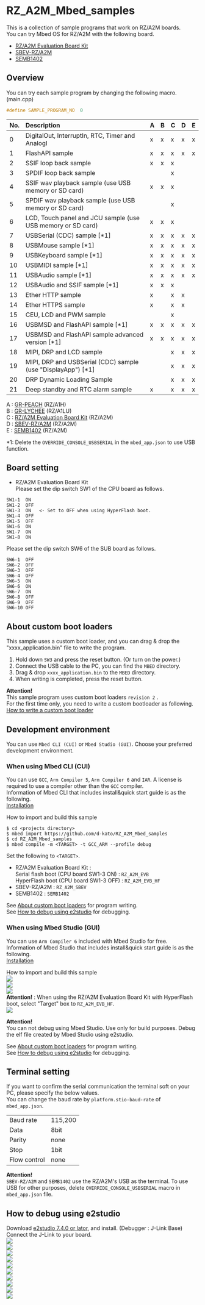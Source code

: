 # RZ_A2M_Mbed_samples
This is a collection of sample programs that work on RZ/A2M boards.  
You can try Mbed OS for RZ/A2M with the following board.
- [RZ/A2M Evaluation Board Kit](https://www.renesas.com/jp/en/products/software-tools/boards-and-kits/eval-kits/rz-a2m-evaluation-board-kit.html)  
- [SBEV-RZ/A2M](http://www.shimafuji.co.jp/products/1486)  
- [SEMB1402](http://www.shimafuji.co.jp/products/1505)  


## Overview
You can try each sample program by changing the following macro. (main.cpp)  
```cpp
#define SAMPLE_PROGRAM_NO  0
```

| No.| Description                                                  | A | B | C | D | E |
|:---|:-------------------------------------------------------------|:--|:--|:--|:--|:--|
|  0 | DigitalOut, InterruptIn, RTC, Timer and AnalogI              | x | x | x | x | x |
|  1 | FlashAPI sample                                              | x | x | x | x | x |
|  2 | SSIF loop back sample                                        | x | x | x |   |   |
|  3 | SPDIF loop back sample                                       |   |   | x |   |   |
|  4 | SSIF wav playback sample (use USB memory or SD card)         | x | x | x |   |   |
|  5 | SPDIF wav playback sample (use USB memory or SD card)        |   |   | x |   |   |
|  6 | LCD, Touch panel and JCU sample (use USB memory or SD card)  | x | x | x |   |   |
|  7 | USBSerial (CDC) sample [\*1]                                 | x | x | x | x | x |
|  8 | USBMouse sample [\*1]                                        | x | x | x | x | x |
|  9 | USBKeyboard sample [\*1]                                     | x | x | x | x | x |
| 10 | USBMIDI sample [\*1]                                         | x | x | x | x | x |
| 11 | USBAudio sample [\*1]                                        | x | x | x | x | x |
| 12 | USBAudio and SSIF sample [\*1]                               | x | x | x |   |   |
| 13 | Ether HTTP sample                                            | x |   | x | x |   |
| 14 | Ether HTTPS sample                                           | x |   | x | x |   |
| 15 | CEU, LCD and PWM sample                                      |   |   | x |   |   |
| 16 | USBMSD and FlashAPI sample [\*1]                             | x | x | x | x | x |
| 17 | USBMSD and FlashAPI sample advanced version [\*1]            | x | x | x | x | x |
| 18 | MIPI, DRP and LCD sample                                     |   |   | x | x | x |
| 19 | MIPI, DRP and USBSerial (CDC) sample (use "DisplayApp") [\*1]|   |   | x | x | x |
| 20 | DRP Dynamic Loading Sample                                   |   |   | x | x | x |
| 21 | Deep standby and RTC alarm sample                            | x |   | x | x | x |

A : [GR-PEACH](https://os.mbed.com/platforms/Renesas-GR-PEACH/) (RZ/A1H)  
B : [GR-LYCHEE](https://os.mbed.com/platforms/Renesas-GR-LYCHEE/) (RZ/A1LU)  
C : [RZ/A2M Evaluation Board Kit](https://www.renesas.com/jp/en/products/software-tools/boards-and-kits/eval-kits/rz-a2m-evaluation-board-kit.html) (RZ/A2M)  
D : [SBEV-RZ/A2M](http://www.shimafuji.co.jp/products/1486) (RZ/A2M)  
E : [SEMB1402](http://www.shimafuji.co.jp/products/1505) (RZ/A2M)  

\*1: Delete the ``OVERRIDE_CONSOLE_USBSERIAL`` in the ``mbed_app.json`` to use USB function.  


## Board setting
- RZ/A2M Evaluation Board Kit  
Please set the dip switch SW1 of the CPU board as follows.
```
SW1-1  ON  
SW1-2  OFF  
SW1-3  ON   <- Set to OFF when using HyperFlash boot.
SW1-4  OFF  
SW1-5  OFF  
SW1-6  ON  
SW1-7  ON  
SW1-8  ON  
```
Please set the dip switch SW6 of the SUB board as follows.
```
SW6-1  OFF  
SW6-2  OFF  
SW6-3  OFF  
SW6-4  OFF  
SW6-5  ON  
SW6-6  ON  
SW6-7  ON  
SW6-8  OFF  
SW6-9  OFF  
SW6-10 OFF  
```

## About custom boot loaders
This sample uses a custom boot loader, and you can drag & drop the "xxxx_application.bin" file to write the program.  

1. Hold down ``SW3`` and press the reset button. (Or turn on the power.)  
2. Connect the USB cable to the PC, you can find the ``MBED`` directory.  
3. Drag & drop ``xxxx_application.bin`` to the ``MBED`` directory.  
4. When writing is completed, press the reset button.  

**Attention!**  
This sample program uses custom boot loaders ``revision 2`` .  
For the first time only, you need to write a custom bootloader as following.  
[How to write a custom boot loader](https://github.com/d-kato/bootloader_d_n_d)  


## Development environment
You can use ``Mbed CLI (CUI)`` or ``Mbed Studio (GUI)``. Choose your preferred development environment.  

### When using Mbed CLI (CUI)
You can use ``GCC``, ``Arm Compiler 5``, ``Arm Compiler 6`` and ``IAR``. A license is required to use a compiler other than the ``GCC`` compiler.  
Information of Mbed CLI that includes install&quick start guide is as the following.  
[Installation](https://github.com/ARMmbed/mbed-cli/blob/1.8.3/README.md#installation)  

How to import and build this sample  
```
$ cd <projects directory>
$ mbed import https://github.com/d-kato/RZ_A2M_Mbed_samples
$ cd RZ_A2M_Mbed_samples
$ mbed compile -m <TARGET> -t GCC_ARM --profile debug
```

Set the following to ``<TARGET>``.  
- RZ/A2M Evaluation Board Kit :  
  Serial flash boot (CPU board SW1-3  ON) : ``RZ_A2M_EVB``   
  HyperFlash boot  (CPU board SW1-3  OFF) : ``RZ_A2M_EVB_HF``  
- SBEV-RZ/A2M : ``RZ_A2M_SBEV``  
- SEMB1402 : ``SEMB1402``  

See [About custom boot loaders](#about-custom-boot-loaders) for program writing.  
See [How to debug using e2studio](#how-to-debug-using-e2studio) for debugging.  


### When using Mbed Studio (GUI)
You can use ``Arm Compiler 6`` included with Mbed Studio for free.  
Information of Mbed Studio that includes install&quick start guide is as the following.  
[Installation](https://os.mbed.com/studio/)  

How to import and build this sample  
![](docs/img/how_to_use_mbed_stusio_1.png)  
![](docs/img/how_to_use_mbed_stusio_2.png)  
![](docs/img/how_to_use_mbed_stusio_3.png)  
**Attention!** : When using the RZ/A2M Evaluation Board Kit with HyperFlash boot, select "Target" box to ``RZ_A2M_EVB_HF``.  
![](docs/img/how_to_use_mbed_stusio_4.png)  


**Attention!**  
You can not debug using Mbed Studio. Use only for build purposes. Debug the elf file created by Mbed Studio using e2studio.  

See [About custom boot loaders](#about-custom-boot-loaders) for program writing.  
See [How to debug using e2studio](#how-to-debug-using-e2studio) for debugging.  


## Terminal setting
If you want to confirm the serial communication the terminal soft on your PC, please specify the below values.  
You can change the baud rate by ``platform.stio-baud-rate`` of ``mbed_app.json``.  

|             |         |
|:------------|:--------|
| Baud rate   | 115,200 |
| Data        | 8bit    |
| Parity      | none    |
| Stop        | 1bit    |
| Flow control| none    |

**Attention!**  
``SBEV-RZ/A2M`` and ``SEMB1402`` use the RZ/A2M's USB as the terminal. To use USB for other purposes, delete ``OVERRIDE_CONSOLE_USBSERIAL`` macro in ``mbed_app.json`` file.


## How to debug using e2studio
Download [e2studio 7.4.0 or lator](https://www.renesas.com/eu/en/products/software-tools/tools/ide/e2studio.html), and install. (Debugger : J-Link Base)  
Connect the J-Link to your board.  
![](docs/img/how_to_debug_using_e2studio_1.png)  
![](docs/img/how_to_debug_using_e2studio_2.png)  
![](docs/img/how_to_debug_using_e2studio_3.png)  
![](docs/img/how_to_debug_using_e2studio_4.png)  
![](docs/img/how_to_debug_using_e2studio_5.png)  
![](docs/img/how_to_debug_using_e2studio_6.png)  
![](docs/img/how_to_debug_using_e2studio_7.png)  
![](docs/img/how_to_debug_using_e2studio_8.png)  
![](docs/img/how_to_debug_using_e2studio_9.png)  
![](docs/img/how_to_debug_using_e2studio_10.png)  
